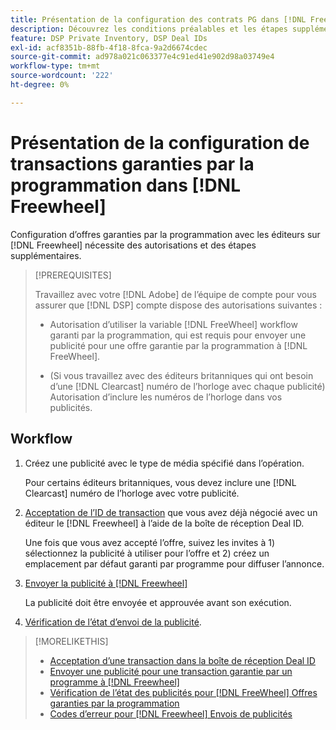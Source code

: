 ```yaml
---
title: Présentation de la configuration des contrats PG dans [!DNL Freewheel]
description: Découvrez les conditions préalables et les étapes supplémentaires nécessaires à l’exécution de publicités pour des offres garanties par programmation avec les éditeurs sur [!DNL Freewheel].
feature: DSP Private Inventory, DSP Deal IDs
exl-id: acf8351b-88fb-4f18-8fca-9a2d6674cdec
source-git-commit: ad978a021c063377e4c91ed41e902d98a03749e4
workflow-type: tm+mt
source-wordcount: '222'
ht-degree: 0%

---
```


# Présentation de la configuration de transactions garanties par la programmation dans [!DNL Freewheel]

Configuration d’offres garanties par la programmation avec les éditeurs sur [!DNL Freewheel] nécessite des autorisations et des étapes supplémentaires.

>[!PREREQUISITES]
>
>Travaillez avec votre [!DNL Adobe] de l’équipe de compte pour vous assurer que [!DNL DSP] compte dispose des autorisations suivantes :
>
>* Autorisation d’utiliser la variable [!DNL FreeWheel] workflow garanti par la programmation, qui est requis pour envoyer une publicité pour une offre garantie par la programmation à [!DNL FreeWheel].
>
>* (Si vous travaillez avec des éditeurs britanniques qui ont besoin d’une [!DNL Clearcast] numéro de l’horloge avec chaque publicité) Autorisation d’inclure les numéros de l’horloge dans vos publicités.


## Workflow

1. Créez une publicité avec le type de média spécifié dans l’opération.

   Pour certains éditeurs britanniques, vous devez inclure une [!DNL Clearcast] numéro de l’horloge avec votre publicité.

1. [Acceptation de l’ID de transaction](#programmatic-guaranteed-set-up.md#pg-setup-deal-id-inbox) que vous avez déjà négocié avec un éditeur le [!DNL Freewheel] à l’aide de la boîte de réception Deal ID.

   Une fois que vous avez accepté l’offre, suivez les invites à 1) sélectionnez la publicité à utiliser pour l’offre et 2) créez un emplacement par défaut garanti par programme pour diffuser l’annonce.

1. [Envoyer la publicité à [!DNL Freewheel]](freewheel-submit.md)

   La publicité doit être envoyée et approuvée avant son exécution.

1. [Vérification de l’état d’envoi de la publicité](freewheel-check-status.md).

>[!MORELIKETHIS]
>
>* [Acceptation d’une transaction dans la boîte de réception Deal ID](deal-id-inbox-accept.md)
>* [Envoyer une publicité pour une transaction garantie par un programme à [!DNL Freewheel]](freewheel-submit.md)
>* [Vérification de l’état des publicités pour [!DNL FreeWheel] Offres garanties par la programmation](freewheel-check-status.md)
>* [Codes d’erreur pour [!DNL Freewheel] Envois de publicités](freewheel-error-codes.md)

